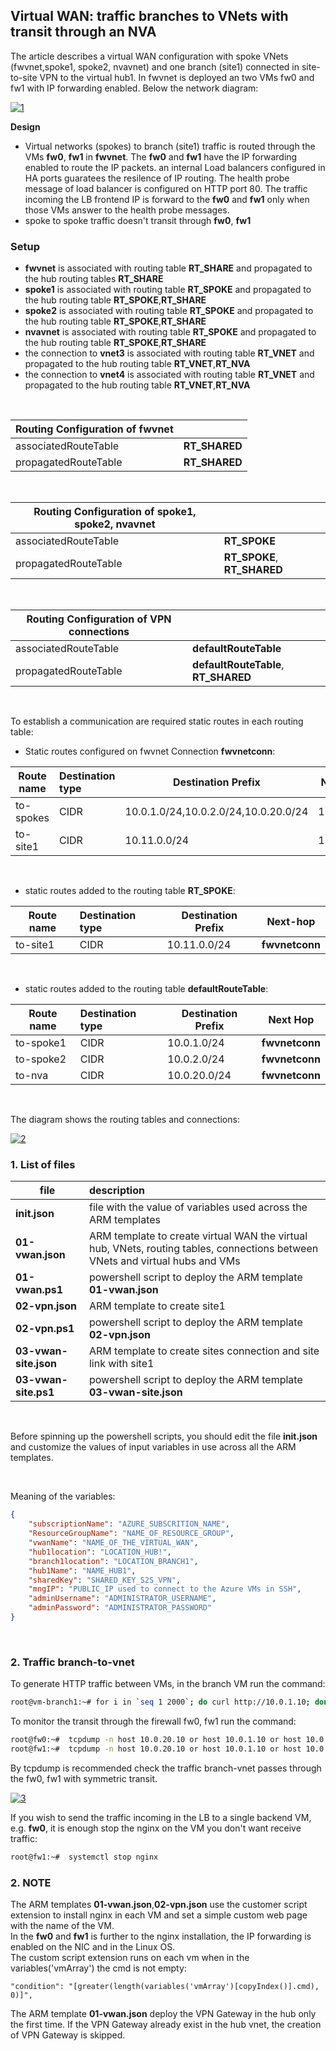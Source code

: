 <properties
pageTitle= 'Virtual WAN: traffic branches to VNets with transit through an NVA'
description= "Virtual WAN: traffic branches to VNets with transit through an NVA"
documentationcenter: na
services=""
documentationCenter="github repository"
authors="fabferri"
manager=""
editor=""/>

<tags
   ms.service = "configuration-Example-Azure-Virtual WAN"
   ms.devlang = "na"
   ms.topic = "article"
   ms.tgt_pltfrm = "Azure"
   ms.workload = "Virtual WAN"
   ms.date = "21/10/2022"
   ms.author="fabferri" />

## Virtual WAN: traffic branches to VNets with transit through an NVA

The article describes a virtual WAN configuration with spoke VNets (fwvnet,spoke1, spoke2, nvavnet) and one branch (site1) connected in site-to-site VPN to the virtual hub1. In fwvnet is deployed an two VMs fw0 and fw1 with IP forwarding enabled. Below the network diagram:

[![1]][1]

**Design**
* Virtual networks (spokes) to branch (site1) traffic is routed through the VMs **fw0**, **fw1** in **fwvnet**. The **fw0** and **fw1** have the IP forwarding enabled to route the IP packets. an internal Load balancers configured in HA ports guaratees the resilence of IP routing. The health probe message of load balancer is configured on HTTP port 80. The traffic incoming the LB frontend IP is forward to the **fw0** and **fw1** only when those VMs answer to the health probe messages.
* spoke to spoke traffic doesn't transit through **fw0**, **fw1**


### Setup
* **fwvnet** is associated with routing table **RT_SHARE** and propagated to the hub routing tables **RT_SHARE** 
* **spoke1** is associated with routing table **RT_SPOKE** and propagated to the hub routing table **RT_SPOKE**,**RT_SHARE**
* **spoke2** is associated with routing table **RT_SPOKE** and propagated to the hub routing table **RT_SPOKE**,**RT_SHARE**
* **nvavnet** is associated with routing table **RT_SPOKE** and propagated to the hub routing table **RT_SPOKE**,**RT_SHARE**
* the connection to **vnet3** is associated with routing table **RT_VNET** and propagated to the hub routing table **RT_VNET**,**RT_NVA**
* the connection to **vnet4** is associated with routing table **RT_VNET** and propagated to the hub routing table **RT_VNET**,**RT_NVA**
<br>

|Routing Configuration of **fwvnet**                ||   
| -------------------- |:-------------------------- | 
| associatedRouteTable | **RT_SHARED**              | 
| propagatedRouteTable | **RT_SHARED**              | 

<br>

|Routing Configuration of **spoke1, spoke2, nvavnet** ||
| -------------------- |:---------------------------- | 
| associatedRouteTable | **RT_SPOKE**                 | 
| propagatedRouteTable | **RT_SPOKE**, **RT_SHARED**  | 

<br>

|Routing Configuration of VPN connections                     ||
| -------------------- |:------------------------------------ | 
| associatedRouteTable | **defaultRouteTable**                | 
| propagatedRouteTable | **defaultRouteTable**, **RT_SHARED** | 

<br>

To establish a communication are required static routes in each routing table:

* Static routes configured on fwvnet Connection **fwvnetconn**:

| Route name  | Destination type | Destination Prefix                    | Next-hop  |
| ----------- |:---------------- | ------------------------------------- | --------- |
| to-spokes   | CIDR             | 10.0.1.0/24,10.0.2.0/24,10.0.20.0/24  |10.0.10.50 |
| to-site1    | CIDR             | 10.11.0.0/24                          |10.0.10.50 |


<br>

* static routes added to the routing table **RT_SPOKE**:

| Route name  | Destination type | Destination Prefix | Next-hop       |
| ----------- |:---------------- | ------------------ | -------------- |
| to-site1    | CIDR             | 10.11.0.0/24       | **fwvnetconn** |

<br>

* static routes added to the routing table **defaultRouteTable**:

| Route name  | Destination type | Destination Prefix | Next Hop     |
| ----------- |:---------------- | ------------------ | ------------ |
| to-spoke1   | CIDR             | 10.0.1.0/24        |**fwvnetconn**|
| to-spoke2   | CIDR             | 10.0.2.0/24        |**fwvnetconn**|
| to-nva      | CIDR             | 10.0.20.0/24       |**fwvnetconn**|
<br>

The diagram shows the routing tables and connections:

[![2]][2]


### <a name="List of files"></a>1. List of files 

| file                   | description                                                         |       
| ---------------------- |:------------------------------------------------------------------- |
| **init.json**          | file with the value of variables used across the ARM templates      |
| **01-vwan.json**       | ARM template to create virtual WAN the virtual hub, VNets, routing tables, connections between VNets and virtual hubs and VMs |
| **01-vwan.ps1**        | powershell script to deploy the ARM template **01-vwan.json**       |
| **02-vpn.json**        | ARM template to create site1                                        |
| **02-vpn.ps1**         | powershell script to deploy the ARM template **02-vpn.json**        |
| **03-vwan-site.json**  | ARM template to create sites connection and site link with site1    |
| **03-vwan-site.ps1**   | powershell script to deploy the ARM template **03-vwan-site.json**  |
<br>
 
Before spinning up the powershell scripts, you should edit the file **init.json** and customize the values of input variables in use across all the ARM templates.

<br>

Meaning of the variables:
```json
{
    "subscriptionName": "AZURE_SUBSCRITION_NAME",
    "ResourceGroupName": "NAME_OF_RESOURCE_GROUP",
    "vwanName": "NAME_OF_THE_VIRTUAL_WAN",
    "hub1location": "LOCATION_HUB!",
    "branch1location": "LOCATION_BRANCH1",
    "hub1Name": "NAME_HUB1",
    "sharedKey": "SHARED_KEY_S2S_VPN",
    "mngIP": "PUBLIC_IP used to connect to the Azure VMs in SSH",
    "adminUsername": "ADMINISTRATOR_USERNAME",
    "adminPassword": "ADMINISTRATOR_PASSWORD"
}
```
<br>


### <a name="traffic between branch and vnet"></a>2. Traffic branch-to-vnet 

To generate HTTP traffic between VMs, in the branch VM run the command:
```bash
root@vm-branch1:~# for i in `seq 1 2000`; do curl http://10.0.1.10; done
```

To monitor the transit through the firewall fw0, fw1 run the command:
```bash
root@fw0:~#  tcpdump -n host 10.0.20.10 or host 10.0.1.10 or host 10.0.2.10
root@fw1:~#  tcpdump -n host 10.0.20.10 or host 10.0.1.10 or host 10.0.2.10
```
By tcpdump is recommended check the traffic branch-vnet passes through the fw0, fw1 with symmetric transit.

[![3]][3]

If you wish to send the traffic incoming in the LB to a single backend VM, e.g. **fw0**, it is enough stop the nginx on the VM you don't want receive traffic:
```bash
root@fw1:~#  systemctl stop nginx
```

### <a name="List of files"></a>2. NOTE

The ARM templates **01-vwan.json**,**02-vpn.json** use the customer script extension to install nginx in each VM and set a simple custom web page with the name of the VM. <br>
In the **fw0** and **fw1** is further to the nginx installation, the IP forwarding is enabled on the NIC and in the Linux OS. <br>
The custom script extension runs on each vm when in the variables('vmArray') the cmd is not empty:
```console
"condition": "[greater(length(variables('vmArray')[copyIndex()].cmd), 0)]",
```

The ARM template **01-vwan.json** deploy the VPN Gateway in the hub only the first time. If the VPN Gateway already exist in the hub vnet, the creation of VPN Gateway is skipped. 


<!--Image References-->

[1]: ./media/network-diagram1.png "network diagram"
[2]: ./media/network-diagram2.png "implementation details including of route tables and static routes"
[3]: ./media/network-diagram3.png "traffic between branch and spoke vnet with transit through the LB and firewall"


<!--Link References-->

